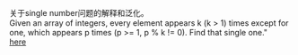 关于single number问题的解释和泛化。<br>
Given an array of integers, every element appears k (k > 1) times except for one, which appears p times (p >= 1, p % k != 0). Find that single one."<br>
[here](https://leetcode.com/problems/single-number-ii/discuss/43295/Detailed-explanation-and-generalization-of-the-bitwise-operation-method-for-single-numbers)


